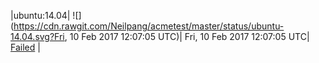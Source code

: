 |ubuntu:14.04| ![](https://cdn.rawgit.com/Neilpang/acmetest/master/status/ubuntu-14.04.svg?Fri, 10 Feb 2017 12:07:05 UTC)| Fri, 10 Feb 2017 12:07:05 UTC| [Failed](https://github.com/Neilpang/acmetest/blob/master/logs/ubuntu-14.04.out) |
